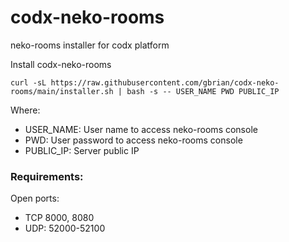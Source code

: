 # codx-neko-rooms
neko-rooms installer for codx platform

Install codx-neko-rooms

```
curl -sL https://raw.githubusercontent.com/gbrian/codx-neko-rooms/main/installer.sh | bash -s -- USER_NAME PWD PUBLIC_IP
```

Where:
 * USER_NAME: User name to access neko-rooms console
 * PWD: User password to access neko-rooms console
 * PUBLIC_IP: Server public IP


### Requirements:
Open ports: 
 * TCP 8000, 8080
 * UDP: 52000-52100

